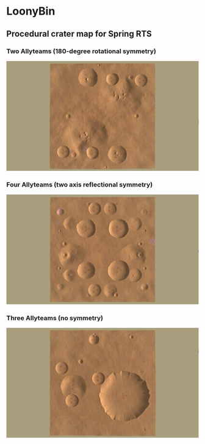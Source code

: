# LoonyBin
## Procedural crater map for Spring RTS

### Two Allyteams (180-degree rotational symmetry)
![screen2](screen2.png)

### Four Allyteams (two axis reflectional symmetry)
![screen2](screen4.png)

### Three Allyteams (no symmetry)
![screen2](screen3.png)